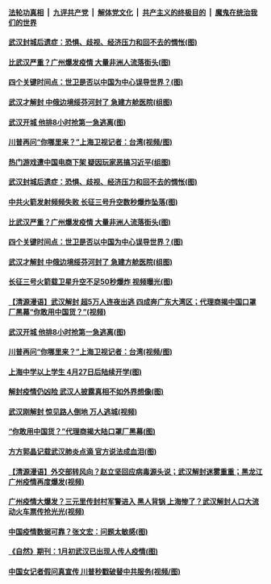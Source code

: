 ####  [法轮功真相](../../../../basic/blob/master/README.md?t=04101801) &nbsp;|&nbsp; [九评共产党](../../../../9ping.md/blob/master/README.md?t=04101801) &nbsp;|&nbsp; [解体党文化](../../../../jtdwh.md/blob/master/README.md?t=04101801)  &nbsp;|&nbsp; [共产主义的终极目的](../../../../gczydzjmd.md/blob/master/README.md?t=04101801) &nbsp;|&nbsp; [魔鬼在统治我们的世界](../../../../mgztzwmdsj.md/blob/master/README.md?t=04101801) 

#### [武汉封城后遗症：恐惧、歧视、经济压力和回不去的惆怅(图)](../pages/p1/929235.md?t=04101801) 

#### [比武汉严重？广州爆发疫情 大量非洲人流落街头(图)](../pages/p1/929248.md?t=04101801) 

#### [四个关键时间点：世卫是否以中国为中心误导世界？(图)](../pages/p1/929191.md?t=04101801) 

#### [武汉才解封 中俄边境绥芬河封了 急建方舱医院(组图)](../pages/p1/929238.md?t=04101801) 

#### [武汉开城 他排8小时抢第一急逃离(图)](../pages/p1/929158.md?t=04101801) 

#### [川普再问“你哪里来？”上海卫视记者：台湾(视频/图)](../pages/p1/929182.md?t=04101801) 

#### [热门游戏遭中国电商下架 疑因玩家恶搞习近平(组图)](../pages/p1/929306.md?t=04101801) 

#### [武汉封城后遗症：恐惧、歧视、经济压力和回不去的惆怅(图)](../pages/p1/929235.md?t=04101801) 

#### [中共火箭发射频频失败 长征三号升空数秒爆炸坠落(图)](../pages/p1/929285.md?t=04101801) 

#### [比武汉严重？广州爆发疫情 大量非洲人流落街头(图)](../pages/p1/929248.md?t=04101801) 

#### [四个关键时间点：世卫是否以中国为中心误导世界？(图)](../pages/p1/929191.md?t=04101801) 

#### [武汉才解封 中俄边境绥芬河封了 急建方舱医院(组图)](../pages/p1/929238.md?t=04101801) 

#### [长征三号火箭载卫星升空不足50秒爆炸 视频曝光(图)](../pages/p1/929243.md?t=04101801) 

#### [【清源漫语】武汉解封 超5万人连夜出逃 四成奔广东大湾区；代理商揭中国口罩厂黑幕“你敢用中国货？”(视频)](../pages/p1/929188.md?t=04101801) 

#### [武汉开城 他排8小时抢第一急逃离(图)](../pages/p1/929158.md?t=04101801) 

#### [川普再问“你哪里来？”上海卫视记者：台湾(视频/图)](../pages/p1/929182.md?t=04101801) 

#### [上海中学以上学生 4月27日后陆续开学(图)](../pages/p1/929174.md?t=04101801) 

#### [解封疫情仍凶险 武汉人披露真相不如外界想像(图)](../pages/p1/929162.md?t=04101801) 

#### [武汉刚解封 惊见路人倒地 万人逃城(视频)](../pages/p1/929113.md?t=04101801) 

#### [“你敢用中国货？”代理商揭大陆口罩厂黑幕(图)](../pages/p1/929076.md?t=04101801) 

#### [方方郭晶记载武汉肺炎点滴 官方说法成血泪(图)](../pages/p1/929036.md?t=04101801) 

#### [【清源漫语】外交部转风向？赵立坚回应病毒源头说；武汉解封迷雾重重；黑龙江广州疫情再度爆发(视频)](../pages/p1/929086.md?t=04101801) 

#### [广州疫情大爆发？三元里传封村军警进入 黑人背锅 上海惨了？武汉解封人口大流动火车票传抢光光(视频)](../pages/p1/929071.md?t=04101801) 

#### [中国疫情数据可靠？张文宏：问题太敏感(图)](../pages/p1/929081.md?t=04101801) 

#### [《自然》期刊：1月初武汉已出现人传人疫情(图)](../pages/p1/929059.md?t=04101801) 

#### [中国女记者假问真宣传 川普秒戳破替中共服务(视频/图)](../pages/p1/929013.md?t=04101801) 

